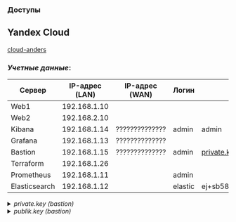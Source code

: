 ### Доступы

## Yandex Cloud

[cloud-anders](https://console.cloud.yandex.ru/cloud/b1gcvt5l6bsrvg3nfac5)

### *Учетные данные*:

| Сервер        | IP-адрес (LAN) | IP-адрес (WAN) | Логин   | Пароль                                                                         | 
| ------------- | -------------- | -------------- | ------- | ------------------------------------------------------------------------------ |
| Web1          | 192.168.1.10   |                |         |                                                                                |
| Web2          | 192.168.2.10   |                |         |                                                                                |
| Kibana        | 192.168.1.14   | ?????????????? | admin   | admin                                                                          |
| Grafana       | 192.168.1.13   | ?????????????? |         |                                                                                |
| Bastion       | 192.168.1.15   | ?????????????? | admin   | [private.key](https://github.com/Anders1994/Diplom/files/12436252/private.zip) |
| Terraform     | 192.168.1.26   |                |         |                                                                                |
| Prometheus    | 192.168.1.11   |                | admin   |                                                                                |
| Elasticsearch | 192.168.1.12   |                | elastic | ej+sb58L*D5oS53X55e9                                                           |
                                                                            
<details>

*<summary>private.key (bastion)</summary>*

``` GO

PuTTY-User-Key-File-3: ssh-rsa
Encryption: none
Comment: rsa-key-20230821
Public-Lines: 6
AAAAB3NzaC1yc2EAAAADAQABAAABAQDCtAda4X6uzM8J2IvQrJhixXrLrov1OCjA
DgwYqlPz9rUMG7glFeOJFf1YiQSJArRymqED/dIj0hYhBxfBvrZLnG+P3rEi0Usd
lM0CEEn5pMlRZdvg3/EQvarNL88exchWOjSyDE7xBinLr+SANuLl4x8bV5YwPK2y
UUNyw6taDYfHJBOpMMsKOBYj6PYg6dBSZs/+XwIbZVoRL8XLIq1YfC75Ao/MF/hm
B3mPwkHssmWWUIPtu/eU0jr1EbwPdjZfaIMpkLtIzcP1JRyBXWqJ4mR+OhycYlEN
W+0TJcQ/EVrV1VObOfPbS1chUwBlvw3Eut+ILtPN2NPT6unVdSKR
Private-Lines: 14
AAABAHmGNmUCA7kEumDx2OqJH5/elHNW4aJPyBd/bQtkHHxUStJg5sG29MrWf8dn
1f3SQ2CYpNFB9oxHD2rT638REuUEohlRLIyHx3OSMZcNJa78rG7yvZeRDvyc9WOW
aJdTaWRwdf1/czI635FzmpJwL5S++uZs95/p75wx3oBeIrBUUuN1lP1mlC9i0uNH
HV1xmRNXO55Nlp8VFTlO8QZTuUshSsGHKvtH+F/5gEnPdwif/CDRzTvZb5ZmQ2XB
bc6jcGBIgRBkof9Nv5seCy7uWO25u6P0/TBK8b7JOIn/oho5kNi+sQKaJO4Obuj+
me0WXfnEHKBSpIjaA1/uO+RE+EEAAACBAPvyJmmZO8Gw7o5Y2N+SnWEUmpIzoVaV
SkEBcYEm6dtlbZpmGWwVGe3JaB93QBKBf+6g2Pilrki7oxVob0nMFlnCHmYTN41u
xB8VhUBtGU3bUD0+tIQ9rvbLtz5wdT/Z8sKLVyHCG0iZ5E02u35G8Ja4TTL/4tdh
SGsMUbstmyfpAAAAgQDF1hOvUDCbSekHyH8zuQf7riv5915Hp4CmrjLfZDACunVj
S9wJmH7V1cTLWIow0e9Z4i9tmzX/NRIr6f4ECi1oDBBiSYAMMCrboqndb/kv83ph
sOhdSfDNuCpHPTInMhv9rnLkwVlzaRWyzyoP0zc2J4IK6AreRJtly3ZWKW0kaQAA
AIEA0l6TGOxqc1XxBHU6tnzZ18QddbaeNZ1rITa0SWiNh8A5JMmd1tLH2kMvTT7W
tPe0w7sAyQs3rmTmSdDEOWHpm7v78O7buK4g++r7RWC3vJM4t1k4m4jsSaYeSm5S
GXrfSd35nW/jNqOS4P974JaAS7uUm0UlhxLxgegNyWOxaY4=
Private-MAC: 955142b6b7ea5fcfef5e4273ea8777d6dcfd6c5f938df8ea80c84d0485d4e8a9
```
</details>

<details>

*<summary>publik.key (bastion)</summary>*

``` GO

ssh-rsa AAAAB3NzaC1yc2EAAAADAQABAAABAQCJ2oUvBH5WMNppeVg+dIKlnN+bjlTn5Ni+zK0A0sMaR+nL44Cw+Mh9cL0cp70F+P+IlfkAWVULgkCZgju7KGrMxnrnyPVFpiA2TjbMy9pHqpCydbEZlni6p2NoauymTtEZXPcCHXYA2slbKl/zaoJhuFub2P2w5TpPLXIch7fhXXI3AYDftECs33v82vZhsRacMGOQtVaKBYbIup0+TXErWoRkB1iuHnEEUvCnxbHSoKGn0rAwd7B1WuCeRsJMCRF88i9ED+gCgg3c0vUZjxCzjhTSxqjcxn9vQtDQ/MUKVYUcLN6mfZlDiNZVXHzy6c9xsOQOFH2Eat/6gwOndk03 rsa-key-20230824
```
</details>